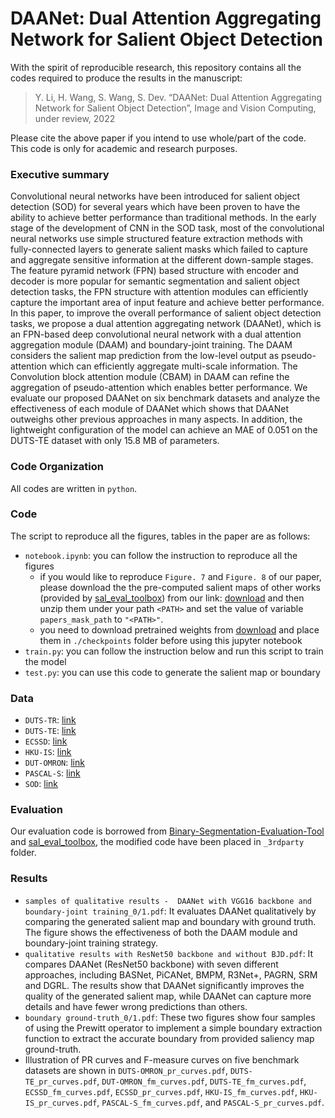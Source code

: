 # DAANet: Dual Attention Aggregating Network for Salient Object Detection

With the spirit of reproducible research, this repository contains all the codes required to produce the results in the manuscript: 

> Y. Li, H. Wang, S. Wang, S. Dev. “DAANet: Dual Attention Aggregating Network for Salient Object Detection”, Image and Vision Computing, under review, 2022

Please cite the above paper if you intend to use whole/part of the code. This code is only for academic and research purposes.

### Executive summary
Convolutional neural networks have been introduced for salient object detection (SOD) for several years which have been proven to have the ability to achieve better performance than traditional methods. In the early stage of the development of CNN in the SOD task, most of the convolutional neural networks use simple structured feature extraction methods with fully-connected layers to generate salient masks which failed to capture and aggregate sensitive information at the different down-sample stages. The feature pyramid network (FPN) based structure with encoder and decoder is more popular for semantic segmentation and salient object detection tasks, the FPN structure with attention modules can efficiently capture the important area of input feature and achieve better performance. In this paper, to improve the overall performance of salient object detection tasks, we propose a dual attention aggregating network (DAANet), which is an FPN-based deep convolutional neural network with a dual attention aggregation module (DAAM) and boundary-joint training. The DAAM considers the salient map prediction from the low-level output as pseudo-attention which can efficiently aggregate multi-scale information.  The Convolution block attention module (CBAM) in DAAM can refine the aggregation of pseudo-attention which enables better performance.  We evaluate our proposed DAANet on six benchmark datasets and analyze the effectiveness of each module of DAANet which shows that DAANet outweighs other previous approaches in many aspects. In addition, the lightweight configuration of the model can achieve an MAE of 0.051 on the DUTS-TE dataset with only 15.8 MB of parameters.

### Code Organization
All codes are written in `python`. 

### Code 
The script to reproduce all the figures, tables in the paper are as follows:
+ `notebook.ipynb`: you can follow the instruction to reproduce all the figures
    - if you would like to reproduce `Figure. 7` and `Figure. 8` of our paper, please download the the pre-computed salient maps of other works (provided by [sal_eval_toolbox](https://github.com/ArcherFMY/sal_eval_toolbox)) from our link: [download]() and then unzip them under your path `<PATH>` and set the value of variable `papers_mask_path` to `"<PATH>"`.
    - you need to download pretrained weights from [download](https://pan.baidu.com/s/1vuxjAxmBPZJO8pqBYP5GUQ?pwd=bpsz) and place them in `./checkpoints` folder before using this jupyter notebook
+ `train.py`: you can follow the instruction below and run this script to train the model
+ `test.py`: you can use this code to generate the salient map or boundary

### Data

+ `DUTS-TR`: [link](http://saliencydetection.net/duts/)
+ `DUTS-TE`: [link](http://saliencydetection.net/duts/)
+ `ECSSD`: [link](http://www.cse.cuhk.edu.hk/leojia/projects/hsaliency/dataset.html)
+ `HKU-IS`: [link](https://i.cs.hku.hk/~gbli/deep_saliency.html)
+ `DUT-OMRON`: [link](http://saliencydetection.net/dut-omron/)
+ `PASCAL-S`: [link](http://cbi.gatech.edu/salobj/#download)
+ `SOD`: [link](http://cs-people.bu.edu/jmzhang/sos.html)

### Evaluation

Our evaluation code is borrowed from [Binary-Segmentation-Evaluation-Tool](https://github.com/xuebinqin/Binary-Segmentation-Evaluation-Tool) and [sal_eval_toolbox](https://github.com/ArcherFMY/sal_eval_toolbox), the modified code have been placed in `_3rdparty` folder.

### Results 

+ `samples of qualitative results -  DAANet with VGG16 backbone and boundary-joint training_0/1.pdf`: It evaluates DAANet qualitatively by comparing the generated salient map and boundary with ground truth. The figure shows the effectiveness of both the DAAM module and boundary-joint training strategy.
+ `qualitative results with ResNet50 backbone and without BJD.pdf`: It compares DAANet (ResNet50 backbone) with seven different approaches, including BASNet, PiCANet, BMPM, R3Net+, PAGRN, SRM and DGRL. The results show that DAANet significantly improves the quality of the generated salient map, while DAANet can capture more details and have fewer wrong predictions than others.
+ `boundary ground-truth_0/1.pdf`: These two figures show four samples of using the Prewitt operator to implement a simple boundary extraction function to extract the accurate boundary from provided saliency map ground-truth.
+ Illustration of PR curves and F-measure curves on five benchmark datasets are shown in `DUTS-OMRON_pr_curves.pdf`, `DUTS-TE_pr_curves.pdf`, `DUT-OMRON_fm_curves.pdf`, `DUTS-TE_fm_curves.pdf`, `ECSSD_fm_curves.pdf`, `ECSSD_pr_curves.pdf`, `HKU-IS_fm_curves.pdf`, `HKU-IS_pr_curves.pdf`, `PASCAL-S_fm_curves.pdf`, and `PASCAL-S_pr_curves.pdf`.
